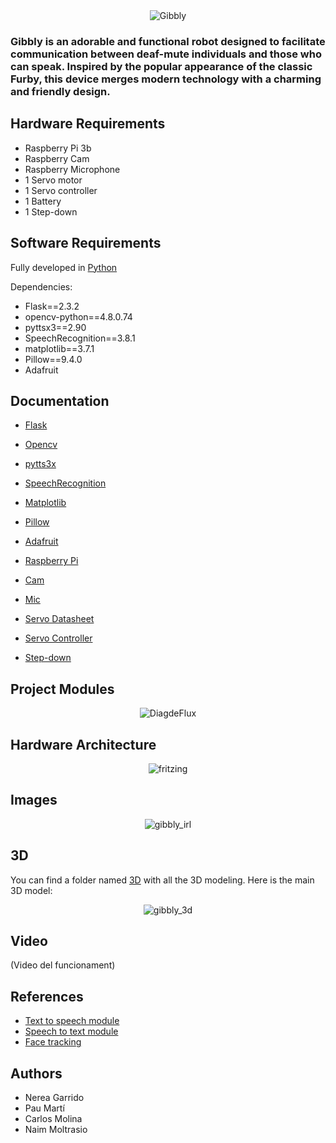 <div align="center">
  <img src="images/logo.png" alt="Gibbly" >
</div>

<h3>Gibbly is an adorable and functional robot designed to facilitate communication between deaf-mute individuals and those who can speak. Inspired by the popular appearance of the classic Furby, this device merges modern technology with a charming and friendly design. </h3>

## Hardware Requirements
- Raspberry Pi 3b
- Raspberry Cam
- Raspberry Microphone
- 1 Servo motor
- 1 Servo controller
- 1 Battery
- 1 Step-down

## Software Requirements
Fully developed in [Python](https://www.python.org/)

Dependencies:
- Flask==2.3.2
- opencv-python==4.8.0.74
- pyttsx3==2.90
- SpeechRecognition==3.8.1
- matplotlib==3.7.1
- Pillow==9.4.0
- Adafruit

## Documentation
- [Flask](https://flask.palletsprojects.com/en/3.0.x/)
- [Opencv](https://opencv.org/)
- [pytts3x](https://pypi.org/project/pyttsx3/)
- [SpeechRecognition](https://pypi.org/project/SpeechRecognition/)
- [Matplotlib](https://matplotlib.org/)
- [Pillow](https://pypi.org/project/pillow/)
- [Adafruit](./Hardware/Pantalla.jpg)

- [Raspberry Pi](https://www.raspberrypi.com/documentation/)
- [Cam](./Hardware/CAMMODV2.pdf)
- [Mic](./Hardware/Micro.pdf)
- [Servo Datasheet](./Hardware/sg90_datasheet.pdf)
- [Servo Controller](./Hardware/PCA9685.pdf)
- [Step-down](./Hardware/Step-down.pdf)

## Project Modules
<div align="center">
  <img src="images/Flow Chart.png" alt="DiagdeFlux" >
</div>

## Hardware Architecture
<div align="center">
  <img src="images/fritzing.png" alt="fritzing" >
</div>

## Images
<div align="center">
  <img src="images/gibbly_irl.png" alt="gibbly_irl" >
</div>

## 3D
You can find a folder named [3D](./3D) with all the 3D modeling. Here is the main 3D model:
<div align="center">
  <img src="images/gibbly_3d.gif" alt="gibbly_3d" >
</div>

## Video
(Video del funcionament)

## References
- [Text to speech module](https://pypi.org/project/pyttsx3/)
- [Speech to text module](https://pypi.org/project/SpeechRecognition/)
- [Face tracking](https://www.instructables.com/Pan-Tilt-face-tracking-with-the-raspberry-pi/)

## Authors
- Nerea Garrido
- Pau Martí
- Carlos Molina
- Naim Moltrasio
